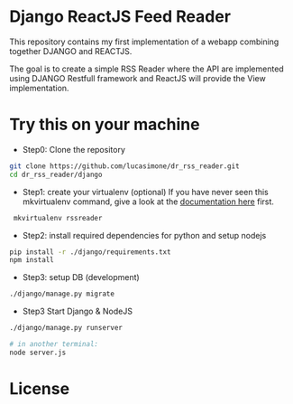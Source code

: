 # Django ReactJS Feed Reader

This repository contains my first implementation of a webapp combining together DJANGO and REACTJS.

The goal is to create a simple RSS Reader where the API are implemented using DJANGO Restfull framework and
ReactJS will provide the View implementation.

# Try this on your machine

 - Step0: Clone the repository

```bash
git clone https://github.com/lucasimone/dr_rss_reader.git
cd dr_rss_reader/django
```

 - Step1: create your virtualenv (optional)
 If you have never seen this mkvirtualenv command, give a look at the  [documentation here](http://virtualenvwrapper.readthedocs.org/en/latest/) first.


```bash
 mkvirtualenv rssreader
```

 - Step2: install required dependencies for python and setup nodejs
```bash
pip install -r ./django/requirements.txt
npm install
```

- Step3: setup DB (development)
```bash
./django/manage.py migrate
```


- Step3 Start Django & NodeJS
```bash
./django/manage.py runserver

# in another terminal:
node server.js
```


# License
